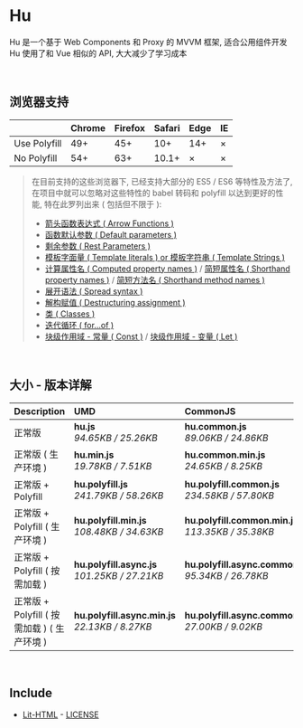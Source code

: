 # Hu
Hu 是一个基于 Web Components 和 Proxy 的 MVVM 框架, 适合公用组件开发<br>
Hu 使用了和 Vue 相似的 API, 大大减少了学习成本

<br>

## 浏览器支持

|              | Chrome | Firefox | Safari | Edge | IE |
| :-           | :-     | :-      | :-     | :-   | :- |
| Use Polyfill | 49+    | 45+     | 10+    | 14+  | ×  |
| No Polyfill  | 54+    | 63+     | 10.1+  | ×    | ×  |

> 在目前支持的这些浏览器下, 已经支持大部分的 ES5 / ES6 等特性及方法了,<br>
> 在项目中就可以忽略对这些特性的 babel 转码和 polyfill 以达到更好的性能, 特在此罗列出来 ( 包括但不限于 ): <br>
  > - [箭头函数表达式 ( Arrow Functions )](https://developer.mozilla.org/zh-CN/docs/Web/JavaScript/Reference/Functions/Arrow_functions)
  > - [函数默认参数 ( Default parameters )](https://developer.mozilla.org/zh-CN/docs/Web/JavaScript/Reference/Functions/Default_parameters)
  > - [剩余参数 ( Rest Parameters )](https://developer.mozilla.org/zh-CN/docs/Web/JavaScript/Reference/Functions/Rest_parameters)
  > - [模板字面量 ( Template literals ) or 模板字符串 ( Template Strings )](https://developer.mozilla.org/zh-CN/docs/Web/JavaScript/Reference/template_strings)
  > - [计算属性名 ( Computed property names )](https://developer.mozilla.org/zh-CN/docs/Web/JavaScript/Reference/Operators/Object_initializer#计算属性名) / [简短属性名 ( Shorthand property names )](https://developer.mozilla.org/zh-CN/docs/Web/JavaScript/Reference/Operators/Object_initializer#属性定义) / [简短方法名 ( Shorthand method names )](https://developer.mozilla.org/zh-CN/docs/Web/JavaScript/Reference/Operators/Object_initializer#方法定义)
  > - [展开语法 ( Spread syntax )](https://developer.mozilla.org/zh-CN/docs/Web/JavaScript/Reference/Operators/Spread_syntax)
  > - [解构赋值 ( Destructuring assignment )](https://developer.mozilla.org/zh-CN/docs/Web/JavaScript/Reference/Operators/Destructuring_assignment)
  > - [类 ( Classes )](https://developer.mozilla.org/zh-CN/docs/Web/JavaScript/Reference/Classes)
  > - [迭代循环 ( for...of )](https://developer.mozilla.org/zh-CN/docs/Web/JavaScript/Reference/Statements/for...of)
  > - [块级作用域 - 常量 ( Const )](https://developer.mozilla.org/zh-CN/docs/Web/JavaScript/Reference/Statements/const) / [块级作用域 - 变量 ( Let )](https://developer.mozilla.org/zh-CN/docs/Web/JavaScript/Reference/Statements/let)

<br>

## 大小 - 版本详解
| Description | UMD | CommonJS | ES Module |
| :- | :- | :- | :- |
| 正常版 | **hu.js**<br>*94.65KB / 25.26KB* | **hu.common.js**<br>*89.06KB / 24.86KB* | **hu.esm.js**<br>*89.05KB / 24.85KB* |
| 正常版 ( 生产环境 ) | **hu.min.js**<br>*19.78KB / 7.51KB* | **hu.common.min.js**<br>*24.65KB / 8.25KB* | **hu.esm.min.js**<br>*19.61KB / 7.44KB* |
| 正常版 + Polyfill | **hu.polyfill.js**<br>*241.79KB / 58.26KB* | **hu.polyfill.common.js**<br>*234.58KB / 57.80KB* | **hu.polyfill.esm.js**<br>*234.56KB / 57.79KB* |
| 正常版 + Polyfill ( 生产环境 ) | **hu.polyfill.min.js**<br>*108.48KB / 34.63KB* | **hu.polyfill.common.min.js**<br>*113.35KB / 35.38KB* | **hu.polyfill.esm.min.js**<br>*108.31KB / 34.55KB* |
| 正常版 + Polyfill ( 按需加载 ) | **hu.polyfill.async.js**<br>*101.25KB / 27.21KB* | **hu.polyfill.async.common.js**<br>*95.34KB / 26.78KB* | **hu.polyfill.async.esm.js**<br>*95.32KB / 26.77KB* |
| 正常版 + Polyfill ( 按需加载 ) ( 生产环境 ) | **hu.polyfill.async.min.js**<br>*22.13KB / 8.27KB* | **hu.polyfill.async.common.min.js**<br>*27.00KB / 9.02KB* | **hu.polyfill.async.esm.min.js**<br>*21.96KB / 8.20KB* |

<br>

## Include
  - [Lit-HTML](https://github.com/Polymer/lit-html) \- [LICENSE](https://github.com/Polymer/lit-html/blob/master/LICENSE)